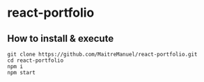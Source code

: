 # react-portfolio

## How to install & execute
```
git clone https://github.com/MaitreManuel/react-portfolio.git
cd react-portfolio
npm i
npm start
```
